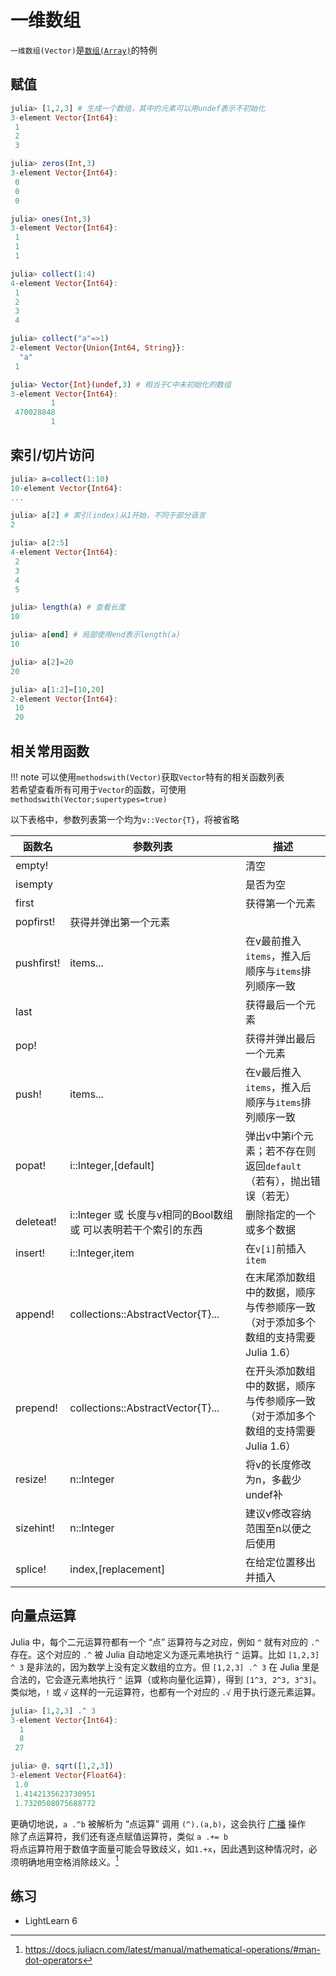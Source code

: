 # 一维数组
`一维数组(Vector)`是[`数组(Array)`](array.md)的特例

## 赋值
```jl
julia> [1,2,3] # 生成一个数组，其中的元素可以用undef表示不初始化
3-element Vector{Int64}:
 1
 2
 3

julia> zeros(Int,3)
3-element Vector{Int64}:
 0
 0
 0

julia> ones(Int,3)
3-element Vector{Int64}:
 1
 1
 1

julia> collect(1:4)
4-element Vector{Int64}:
 1
 2
 3
 4

julia> collect("a"=>1)
2-element Vector{Union{Int64, String}}:
  "a"
 1

julia> Vector{Int}(undef,3) # 相当于C中未初始化的数组
3-element Vector{Int64}:
         1
 470028848
         1
```

## 索引/切片访问
```jl
julia> a=collect(1:10)
10-element Vector{Int64}:
...

julia> a[2] # 索引(index)从1开始，不同于部分语言
2

julia> a[2:5]
4-element Vector{Int64}:
 2
 3
 4
 5

julia> length(a) # 查看长度
10

julia> a[end] # 局部使用end表示length(a)
10

julia> a[2]=20
20

julia> a[1:2]=[10,20]
2-element Vector{Int64}:
 10
 20
```

## 相关常用函数
!!! note
	可以使用`methodswith(Vector)`获取`Vector`特有的相关函数列表\
	若希望查看所有可用于`Vector`的函数，可使用`methodswith(Vector;supertypes=true)`

以下表格中，参数列表第一个均为`v::Vector{T}`，将被省略

| 函数名 | 参数列表 | 描述 |
| --- | --- | --- |
| empty! | | 清空 |
| isempty | | 是否为空 |
| first | | 获得第一个元素 |
| popfirst! | 获得并弹出第一个元素 |
| pushfirst! | items... | 在v最前推入`items`，推入后顺序与`items`排列顺序一致 |
| last | | 获得最后一个元素 |
| pop! | | 获得并弹出最后一个元素 |
| push! | items... | 在v最后推入`items`，推入后顺序与`items`排列顺序一致 |
| popat! | i::Integer,\[default\] | 弹出v中第i个元素；若不存在则返回`default`（若有），抛出错误（若无） |
| deleteat! | i::Integer 或 长度与v相同的Bool数组 或 可以表明若干个索引的东西 | 删除指定的一个或多个数据 |
| insert! | i::Integer,item | 在`v[i]`前插入`item` |
| append! | collections::AbstractVector{T}... | 在末尾添加数组中的数据，顺序与传参顺序一致（对于添加多个数组的支持需要Julia 1.6） |
| prepend! | collections::AbstractVector{T}... | 在开头添加数组中的数据，顺序与传参顺序一致（对于添加多个数组的支持需要Julia 1.6） |
| resize! | n::Integer | 将v的长度修改为n，多截少undef补 |
| sizehint! | n::Integer | 建议v修改容纳范围至n以便之后使用 |
| splice! | index,\[replacement\] | 在给定位置移出并插入 |

## 向量点运算
Julia 中，每个二元运算符都有一个 “点” 运算符与之对应，例如 `^` 就有对应的 `.^` 存在。这个对应的 `.^` 被 Julia 自动地定义为逐元素地执行 `^` 运算。比如 `[1,2,3] ^ 3` 是非法的，因为数学上没有定义数组的立方。但 `[1,2,3] .^ 3` 在 Julia 里是合法的，它会逐元素地执行 `^` 运算（或称向量化运算），得到 `[1^3, 2^3, 3^3]`。类似地，`!` 或 `√` 这样的一元运算符，也都有一个对应的 `.√` 用于执行逐元素运算。
```jl
julia> [1,2,3] .^ 3
3-element Vector{Int64}:
  1
  8
 27

julia> @. sqrt([1,2,3])
3-element Vector{Float64}:
 1.0
 1.4142135623730951
 1.7320508075688772
```

更确切地说，`a .^b` 被解析为 “点运算” 调用 `(^).(a,b)`，这会执行 [广播](https://docs.juliacn.com/latest/manual/arrays/#Broadcasting) 操作\
除了点运算符，我们还有逐点赋值运算符，类似 `a .+= b`\
将点运算符用于数值字面量可能会导致歧义，如`1.+x`，因此遇到这种情况时，必须明确地用空格消除歧义。[^1]

## 练习
- LightLearn 6

[^1]: https://docs.juliacn.com/latest/manual/mathematical-operations/#man-dot-operators
